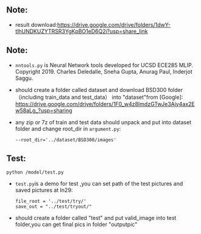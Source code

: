 ## Note:
* result download:https://drive.google.com/drive/folders/1dwY-tlhUNDKUZYTRSR3YgKpBO1eD6Q2i?usp=share_link
## Note:
* `nntools.py` is Neural Network tools developed for UCSD ECE285 MLIP. Copyright 2019. Charles Deledalle, Sneha Gupta, Anurag Paul, Inderjot Saggu.

* should create a folder called dataset and download BSD300 folder（including train_data and test_data） into "dataset"from [Google]: https://drive.google.com/drive/folders/1F0_w4z8ImdzGTwJe3Ajy4ax2Ew58aLg_?usp=sharing
* any zip or 7z of train and test data should unpack and put into dataset folder and change root_dir in `argument.py`:

  ```
  --root_dir='../dataset/BSD300/images'
  ```

## Test:
  ```
python /model/test.py
  ```
* `test.py`is a demo for test ,you can set path of the test pictures and saved pictures at In29:
  ```
  file_root = '../test/try/'
  save_out = "../test/tryout/" 
  ```

* should create a folder called "test" and put valid_image into test folder,you can get final pics in folder "outputpic"

  
